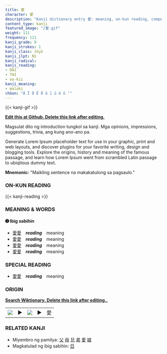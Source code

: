 ```yaml
---
title: 愛
character: 愛
description: "Kanji dictionary entry 愛: meaning, on-kun reading, compounds, origin, related kanji"
content_type: kanji
featured_image: "/愛.gif"
weight: 111
frequency: 111
kanji_grade: 9
kanji_strokes: 1
kanji_class: Jōyō
kanji_jlpt: N1
kanji_radical: 
kanji_reading: 
- DAI
- TAI
- oo-kii
kanji_meaning:
- malaki
chōon: "Ā Ī Ū Ē Ō ā ī ū ē ō ’"
---
```

[//]: # (Don't edit the line below. Kanji animated GIF code is automatically generated.)
{{< kanji-gif >}}

[//]: # (Edit below this line.)

**[Edit this at Github. Delete this link after editing.](https://github.com/tim0g/tim/tree/main/content/kanji/愛/index.md)**

Magsulat dito ng introduction tungkol sa kanji. Mga opinions, impressions, suggestions, trivia, ang kung ano-ano pa.

Generate Lorem Ipsum placeholder text for use in your graphic, print and web layouts, and discover plugins for your favorite writing, design and blogging tools. Explore the origins, history and meaning of the famous passage, and learn how Lorem Ipsum went from scrambled Latin passage to ubiqitous dummy text.
 
**Mnemonic:** "Maikling sentence na makakatulong sa pagsaulo."

### ON-KUN READING

[//]: # (Don't edit the line below. ON-KUN READING code is automatically generated.)
{{< kanji-reading >}}

### MEANING & WORDS

#### ➊ **Ibig sabihin**
  - [愛](../愛)[愛](../愛)　***reading***　meaning
  - [愛](../愛)[愛](../愛)　***reading***　meaning
  - [愛](../愛)[愛](../愛)　***reading***　meaning
  - [愛](../愛)[愛](../愛)　***reading***　meaning

### SPECIAL READING
  - [愛](../愛)[愛](../愛)　***reading***　meaning

### ORIGIN

**[Search Wiktionary. Delete this link after editing..](https://wiktionary.org/wiki/愛)**
<table class="kanji-table"><tr><td>
<img src="60px-愛-bronze.svg.png">
</td><td>▶</td><td>
<img src="60px-愛-oracle.svg.png">
</td><td>▶</td>
<td class="kanji-origin">愛</td>
</tr></table>

### RELATED KANJI
- Miyembro ng pamilya: [父](../父) [母](../母) [兄](../兄) [弟](../弟) [愛](../愛) [娘](../娘)
- Magkatulad ng ibig sabihin: [日](../日)
